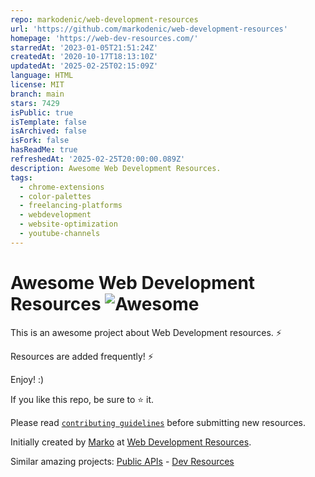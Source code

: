 ```yaml
---
repo: markodenic/web-development-resources
url: 'https://github.com/markodenic/web-development-resources'
homepage: 'https://web-dev-resources.com/'
starredAt: '2023-01-05T21:51:24Z'
createdAt: '2020-10-17T18:13:10Z'
updatedAt: '2025-02-25T02:15:09Z'
language: HTML
license: MIT
branch: main
stars: 7429
isPublic: true
isTemplate: false
isArchived: false
isFork: false
hasReadMe: true
refreshedAt: '2025-02-25T20:00:00.089Z'
description: Awesome Web Development Resources.
tags:
  - chrome-extensions
  - color-palettes
  - freelancing-platforms
  - webdevelopment
  - website-optimization
  - youtube-channels
---
```


# Awesome Web Development Resources ![Awesome][awesome-badge]

This is an awesome project about Web Development resources. ⚡

Resources are added frequently! ⚡

Enjoy! :)

If you like this repo, be sure to ⭐ it.

Please read [`contributing guidelines`](./CONTRIBUTING.md) before submitting new resources.

Initially created by [Marko](https://markodenic.com) at [Web Development Resources](https://markodenic.com/free-web-development-resources/).


Similar amazing projects: [Public APIs](https://publicapis.dev) - [Dev Resources](https://devresourc.es)

[awesome-badge]: https://cdn.rawgit.com/sindresorhus/awesome/d7305f38d29fed78fa85652e3a63e154dd8e8829/media/badge.svg
